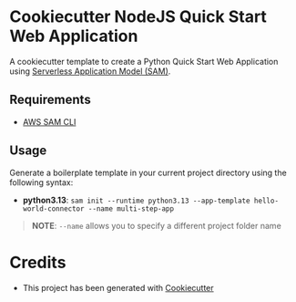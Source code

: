# Cookiecutter NodeJS Quick Start Web Application

A cookiecutter template to create a Python Quick Start Web Application using [Serverless Application Model (SAM)](https://github.com/awslabs/serverless-application-model).

## Requirements

- [AWS SAM CLI](https://github.com/awslabs/aws-sam-cli)

## Usage

Generate a boilerplate template in your current project directory using the following syntax:

- **python3.13**: `sam init --runtime python3.13 --app-template hello-world-connector --name multi-step-app`

> **NOTE**: `--name` allows you to specify a different project folder name

# Credits

- This project has been generated with [Cookiecutter](https://github.com/audreyr/cookiecutter)
